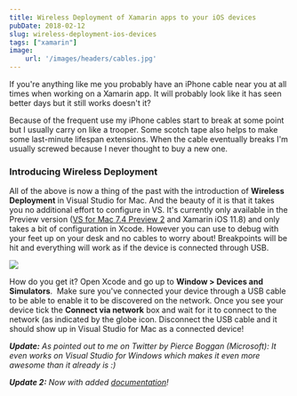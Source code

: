 ```yaml
---
title: Wireless Deployment of Xamarin apps to your iOS devices
pubDate: 2018-02-12
slug: wireless-deployment-ios-devices
tags: ["xamarin"]
image: 
    url: '/images/headers/cables.jpg'
---
```


If you're anything like me you probably have an iPhone cable near you at all times when working on a Xamarin app. It will probably look like it has seen better days but it still works doesn't it?

Because of the frequent use my iPhone cables start to break at some point but I usually carry on like a trooper. Some scotch tape also helps to make some last-minute lifespan extensions. When the cable eventually breaks I'm usually screwed because I never thought to buy a new one.

### Introducing Wireless Deployment

All of the above is now a thing of the past with the introduction of **Wireless Deployment** in Visual Studio for Mac. And the beauty of it is that it takes you no additional effort to configure in VS. It's currently only available in the Preview version ([VS for Mac 7.4 Preview 2](https://docs.microsoft.com/en-us/visualstudio/releasenotes/vs2017-mac-preview-relnotes#release-date-january-10-2018---visual-studio-2017-version-74-preview-2-740839) and Xamarin iOS 11.8) and only takes a bit of configuration in Xcode. However you can use to debug with your feet up on your desk and no cables to worry about! Breakpoints will be hit and everything will work as if the device is connected through USB.

[![](/images/posts/networkdebug.jpg)](/images/posts/networkdebug.jpg)

How do you get it? Open Xcode and go up to **Window > Devices and Simulators**.  Make sure you've connected your device through a USB cable to be able to enable it to be discovered on the network. Once you see your device tick the **Connect via network** box and wait for it to connect to the network (as indicated by the globe icon. Disconnect the USB cable and it should show up in Visual Studio for Mac as a connected device!

***Update:** As pointed out to me on Twitter by Pierce Boggan (Microsoft): It even works on Visual Studio for Windows which makes it even more awesome than it already is :)*

***Update 2:** Now with added [documentation](https://developer.xamarin.com/guides/ios/deployment,_testing,_and_metrics/wireless-deployment/)!*
